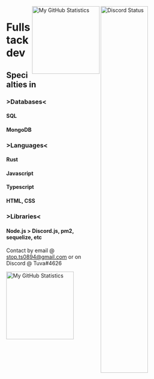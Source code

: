 <a href="https://discord.com/users/1036672081607262218" target="_blank">
	<img width="50%" align="right" alt="Discord Status" src="https://lanyard.cnrad.dev/api/1036672081607262218?bg=1f1f1f&borderRadius=5px">
</a>
  <img display="inline" height="180em" src="https://github-readme-stats-eight-theta.vercel.app/api?username=Joy6000&show_icons=true&include_all_commits=true&count_private=true&theme=dark" alt="My GitHub Statistics" align="right">

# Fullstack dev
## Specialties in
### >Databases<
#### SQL
#### MongoDB
### >Languages<
#### Rust
#### Javascript
#### Typescript
#### HTML, CSS
### >Libraries<
#### Node.js > Discord.js, pm2, sequelize, etc

Contact by email @ stop.ts0894@gmail.com
or on Discord @ Tuva#4626

  <img display="inline" height="180em" src="https://github-readme-stats-eight-theta.vercel.app/api?username=Joy6000&show_icons=true&include_all_commits=true&count_private=true&theme=dark" alt="My GitHub Statistics">
  
  
  
<!---
Joy6000/Joy6000 is a ✨ special ✨ repository because its `README.md` (this file) appears on your GitHub profile.
You can click the Preview link to take a look at your changes.
--->
